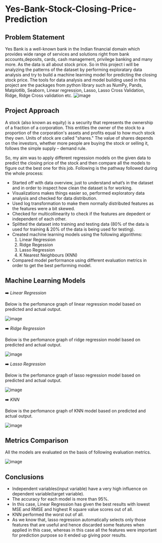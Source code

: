 # Yes-Bank-Stock-Closing-Price-Prediction

## Problem Statement
Yes Bank is a well-known bank in the Indian financial domain which provides wide range of services and solutions right from bank accounts,deposits, cards, cash management, privilege banking and many more. As the data is all about stock price. So in this project i will be analyzing the patterns of the dataset by performing exploratary data analysis and try to build a machine learning model for predicting the closing stock price. The tools for data analysis and model building used in this project are the packages from python library such as NumPy, Pands, Matplotlib, Seaborn, Linear regression, Lasso, Lasso Cross Validation, Ridge, Ridge Cross validation etc.
![image](https://user-images.githubusercontent.com/85817763/179193664-22721f34-db21-4647-a323-46be7acc561e.png)

## Project Approach
A stock (also known as equity) is a security that represents the ownership of a fraction of a corporation. This entitles the owner of the stock to a proportion of the corporation's assets and profits equal to how much stock they own. Units of stock are called "shares." The value of shares depends on the investors, whether more people are buying the stock or selling it, follows the simple supply – demand rule.

So, my aim was to apply different regression models on the given data to predict the closing price of the stock and then compare all the models to figure out the best one for this job. Following is the pathway followed during the whole process:
* Started off with data overview, just to understand what’s in the dataset and in order to inspect how clean the dataset is for working.
* Visualizations makes things easier so, performed exploratory data analysis and checked for data distribution.
* Used log transformation to make them normally distributed features as the features were a bit skewed.
* Checked for multicollinearity to check if the features are depedent or independent of each other.
* Splitted the dataset into training and testing data (80% of the data is used for training & 20% of the data is being used for testing).
* Created machine learning models using the following algorithms:
  1. Linear Regression
  2. Ridge Regession
  3. Lasso Regression
  4. K Nearest Neighbours (KNN)
* Compared model performance using different evaluation metrics in order to get the best performing model.

## Machine Learning Models

➡️ *Linear Regression*

Below is the perfomance graph of linear regression model based on predicted and actual output.

![image](https://user-images.githubusercontent.com/85817763/179197341-fd2ca425-0c99-4785-9573-77602e0affa3.png)


➡️ *Ridge Regression*

Below is the perfomance graph of ridge regression model based on predicted and actual output.

![image](https://user-images.githubusercontent.com/85817763/179198859-cc7983f1-e43d-4c1e-a981-80ab08a025b9.png)


➡️ *Lasso Regression*

Below is the perfomance graph of lasso regression model based on predicted and actual output.

![image](https://user-images.githubusercontent.com/85817763/179199192-3d1d0c27-b7ce-4b7e-b2e7-a9fe7770282a.png)


➡️ *KNN*

Below is the perfomance graph of KNN model based on predicted and actual output.

![image](https://user-images.githubusercontent.com/85817763/179199446-15012cae-12fb-4185-a938-3d63dfd5843d.png)


## Metrics Comparison

All the models are evaluated on the basis of following evaluation metrics.

![image](https://user-images.githubusercontent.com/85817763/183074627-4bd7e7c8-c6a5-4d17-9f57-c23c8aa11666.png)

## Conclusions

*  Independent variables(input variable) have a very high influence on dependent variable(target variable).
*   The accuracy for each model is more than 95%.
*  In this case, Linear Regression has given the best results with lowest MSE and RMSE and highest R square value scores out of all.
*  KNN performed the worst out of all.
*  As we know that, lasso regression automatically selects only those features that are useful and hence discarded some features when applied in this case, whereas in this case all the features were important for prediction purpose so it ended up giving poor results.
